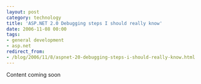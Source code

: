 ```yaml
---
layout: post
category: technology
title: 'ASP.NET 2.0 Debugging steps I should really know'
date: 2006-11-08 00:00
tags:
- general development
- asp.net
redirect_from:
- /blog/2006/11/8/aspnet-20-debugging-steps-i-should-really-know.html
---
```

Content coming soon
